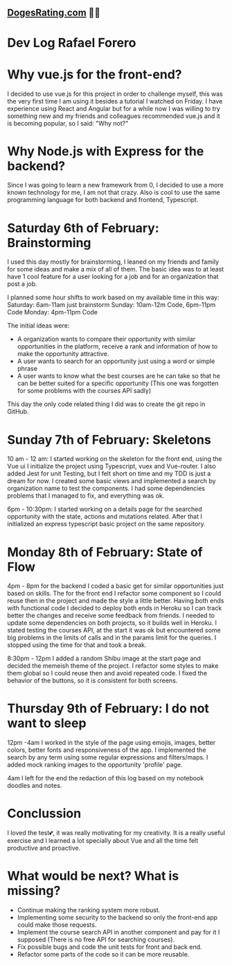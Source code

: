 ## [DogesRating.com](https://torre-fronted.herokuapp.com/ "Front-end-app") 🐶🐶
# Dev Log Rafael Forero
# Why vue.js for the front-end?
I decided to use vue.js for this project in order to challenge myself, this was the very first time I am using it besides a tutorial I watched on Friday. I have experience using React and Angular but for a while now I was willing to try something new and my friends and colleagues recommended vue.js and it is becoming popular, so I said: "Why not?"

# Why Node.js with Express for the backend?
Since I was going to learn a new framework from 0, I decided to use a more known technology for me, I am not that crazy. Also is cool to use the same programming language for both backend and frontend, Typescript.

# Saturday 6th of February: Brainstorming
I used this day mostly for brainstorming, I leaned on my friends and family for some ideas and make a mix of all of them. The basic idea was to at least have 1 cool feature for a user looking for a job and for an organization that post a job.

I planned some hour shifts to work based on my available time in this way:
Saturday: 6am-11am just brainstorm
Sunday: 10am-12m Code, 6pm-11pm Code
Monday: 4pm-11pm Code

The initial ideas were:
- A organization wants to compare their opportunity with similar opportunities in the platform, receive a rank and information of how to make the opportunity attractive.
- A user wants to search for an opportunity just using a word or simple phrase
- A user wants to know what the best courses are he can take so that he can be better suited for a specific opportunity (This one was forgotten for some problems with the courses API sadly)

This day the only code related thing I did was to create the git repo in GitHub.

# Sunday 7th of February: Skeletons
10 am - 12 am: I started working on the skeleton for the front end, using the Vue ui I initialize the project using Typescript, vuex and Vue-router. I also added Jest for unit Testing, but I felt short on time and my TDD is just a dream for now. I created some basic views and implemented a search by organization name to test the components. I had some dependencies problems that I managed to fix, and everything was ok.

6pm - 10:30pm: I started working on a details page for the searched opportunity with the state, actions and mutations related. After that I initialized an express typescript basic project on the same repository.
# Monday 8th of February: State of Flow
4pm - 8pm for the backend I coded a basic get for similar opportunities just based on skills. The for the front end I refactor some component so I could reuse then in the project and made the style a little better. Having both ends with functional code I decided to deploy both ends in Heroku so I can track better the changes and receive some feedback from friends. I needed to update some dependencies on both projects, so it builds well in Heroku. I stated testing the courses API, at the start it was ok but encountered some big problems in the limits of calls and in the params limit for the queries. I stopped using the time for that and took a break.

8:30pm - 12pm I added a random Shibu image at the start page and decided the memeish theme of the project. I refactor some styles to make them global so I could reuse then and avoid repeated code. I fixed the behavior of the buttons, so it is consistent for both screens.
# Thursday 9th of February: I do not want to sleep
12pm -4am I worked in the style of the page using emojis, images, better colors, better fonts and responsiveness of the app. I implemented the search by any term using some regular expressions and filters/maps. I added mock ranking images to the opportunity 'profile' page.

4am I left for the end the redaction of this log based on my notebook doodles and notes.

# Conclussion

I loved the test💕, it was really motivating for my creativity. It is a really useful exercise and I learned a lot specially about Vue and all the time felt productive and proactive.

# What would be next? What is missing?
- Continue making the ranking system more robust.
- Implementing some security to the backend so only the front-end app could make those requests.
- Implement the course search API in another component and pay for it I supposed (There is no free API for searching courses).
- Fix possible bugs and code the unit tests for front and back end.
- Refactor some parts of the code so it can be more reusable.
